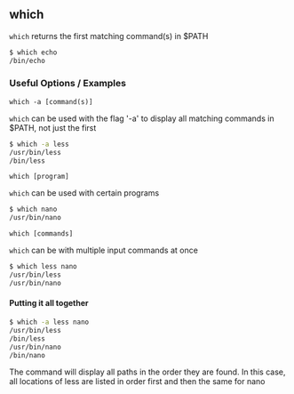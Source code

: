 ---
---

which
--

`which` returns the first matching command(s) in $PATH

~~~ bash 
$ which echo
/bin/echo
~~~

<!--more-->

### Useful Options / Examples

`which -a [command(s)]`

`which` can be used with the flag '-a' to display all matching commands in $PATH, not just the first

~~~bash
$ which -a less
/usr/bin/less
/bin/less
~~~

`which [program]`

`which` can be used with certain programs


~~~bash
$ which nano
/usr/bin/nano
~~~

`which [commands]`

`which` can be with multiple input commands at once

~~~bash
$ which less nano
/usr/bin/less
/usr/bin/nano
~~~

#### Putting it all together

~~~bash
$ which -a less nano
/usr/bin/less
/bin/less
/usr/bin/nano
/bin/nano
~~~

The command will display all paths in the order they are found. In this case, all locations of less are listed in order first and then the same for nano
